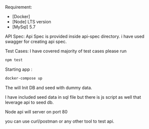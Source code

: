 
Requirement:
* [Docker]
* [Node] LTS version
* [MySql] 5.7

API Spec: Api Spec is provided inside api-spec directory. i have used swagger for creating api spec.

Test Cases: I have covered majority of test cases please run 
```sh
npm test
```

Starting app :

```sh
docker-compose up
```

The will Init DB and seed with dummy data. 

I have included seed data in sql file but there is js script as well that leverage api to seed db.

Node api will server on port 80

you can use curl/postman or any other tool to test api.  
